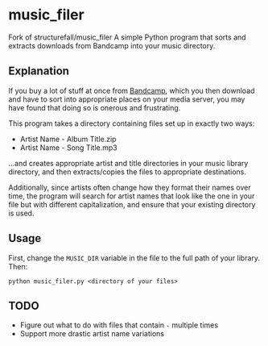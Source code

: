 # music_filer
Fork of structurefall/music_filer
A simple Python program that sorts and extracts downloads from Bandcamp into your music directory.

## Explanation
If you buy a lot of stuff at once from [Bandcamp](https://www.bandcamp.com), which you then download and have to sort into appropriate places on your media server, you may have found that doing so is onerous and frustrating.

This program takes a directory containing files set up in exactly two ways:

* Artist Name - Album Title.zip
* Artist Name - Song Title.mp3

...and creates appropriate artist and title directories in your music library directory, and then extracts/copies the files to appropriate destinations.

Additionally, since artists often change how they format their names over time, the program will search for artist names that look like the one in your file but with different capitalization, and ensure that your existing directory is used.

## Usage
First, change the `MUSIC_DIR` variable in the file to the full path of your library.
Then:

    python music_filer.py <directory of your files>

## TODO

* Figure out what to do with files that contain ` - ` multiple times
* Support more drastic artist name variations
